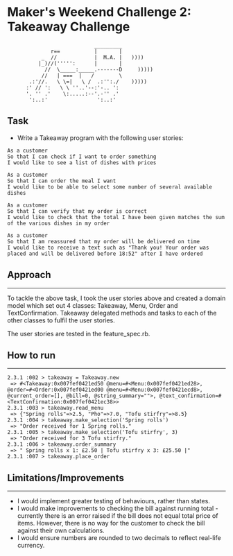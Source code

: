 Maker's Weekend Challenge 2: Takeaway Challenge
==================
```
                            _________
              r==           |       |
           _  //            |  M.A. |   ))))
          |_)//(''''':      |       |
            //  \_____:_____.-------D     )))))
           //   | ===  |   /        \
       .:'//.   \ \=|   \ /  .:'':./    )))))
      :' // ':   \ \ ''..'--:'-.. ':
      '. '' .'    \:.....:--'.-'' .'
       ':..:'                ':..:'

 ```

Task
-------------

* Write a Takeaway program with the following user stories:

```
As a customer
So that I can check if I want to order something
I would like to see a list of dishes with prices

As a customer
So that I can order the meal I want
I would like to be able to select some number of several available dishes

As a customer
So that I can verify that my order is correct
I would like to check that the total I have been given matches the sum of the various dishes in my order

As a customer
So that I am reassured that my order will be delivered on time
I would like to receive a text such as "Thank you! Your order was placed and will be delivered before 18:52" after I have ordered
```
## Approach
-------------

To tackle the above task, I took the user stories above and created a domain model which set out 4 classes: Takeaway, Menu, Order and TextConfirmation. Takeaway delegated methods and tasks to each of the other classes to fulfil the user stories.

The user stories are tested in the feature_spec.rb.

## How to run
-------------

```
2.3.1 :002 > takeaway = Takeaway.new
 => #<Takeaway:0x007fef0421ed50 @menu=#<Menu:0x007fef0421ed28>, @order=#<Order:0x007fef0421ed00 @menu=#<Menu:0x007fef0421ecd8>, @current_order=[], @bill=0, @string_summary="">, @text_confirmation=#<TextConfirmation:0x007fef0421ec38>>
2.3.1 :003 > takeaway.read_menu
 => {"Spring rolls"=>2.5, "Pho"=>7.0, "Tofu stirfry"=>8.5}
2.3.1 :004 > takeaway.make_selection('Spring rolls')
 => "Order received for 1 Spring rolls."
2.3.1 :005 > takeaway.make_selection('Tofu stirfry', 3)
 => "Order received for 3 Tofu stirfry."
2.3.1 :006 > takeaway.order_summary
 => " Spring rolls x 1: £2.50 | Tofu stirfry x 3: £25.50 |"
2.3.1 :007 > takeaway.place_order
```

## Limitations/Improvements
-------------

- I would implement greater testing of behaviours, rather than states.
- I would make improvements to checking the bill against running total - currently there is an error raised if the bill does not equal total price of items. However, there is no way for the customer to check the bill against their own calculations.
- I would ensure numbers are rounded to two decimals to reflect real-life currency.

